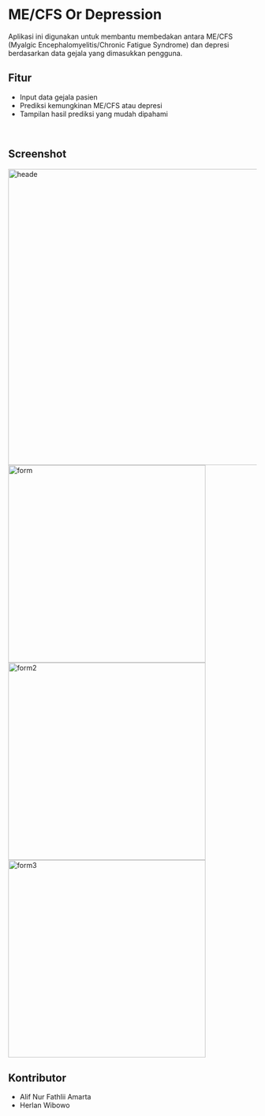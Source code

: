 # ME/CFS Or Depression
Aplikasi ini digunakan untuk membantu membedakan antara ME/CFS (Myalgic Encephalomyelitis/Chronic Fatigue Syndrome) dan depresi berdasarkan data gejala yang dimasukkan pengguna.

## Fitur
- Input data gejala pasien
- Prediksi kemungkinan ME/CFS atau depresi
- Tampilan hasil prediksi yang mudah dipahami

<br>

## Screenshot 
<img src="https://github.com/user-attachments/assets/f0b2db15-0e90-497c-8d7f-025ae671ae6b" alt="heade" width="600"/>
<br>
<img src="https://github.com/user-attachments/assets/6373ec2f-60c4-4b86-a262-c4a8d7547185" alt="form" width="400"/>
<img src="https://github.com/user-attachments/assets/7caff2c9-b6c8-42f1-b545-a1e1a0a35f27" alt="form2" width="400"/>
<img src="https://github.com/user-attachments/assets/799bda8d-b763-4a6f-9207-105e0aac25af" alt="form3" width="400"/>



## Kontributor
- Alif Nur Fathlii Amarta
- Herlan Wibowo
